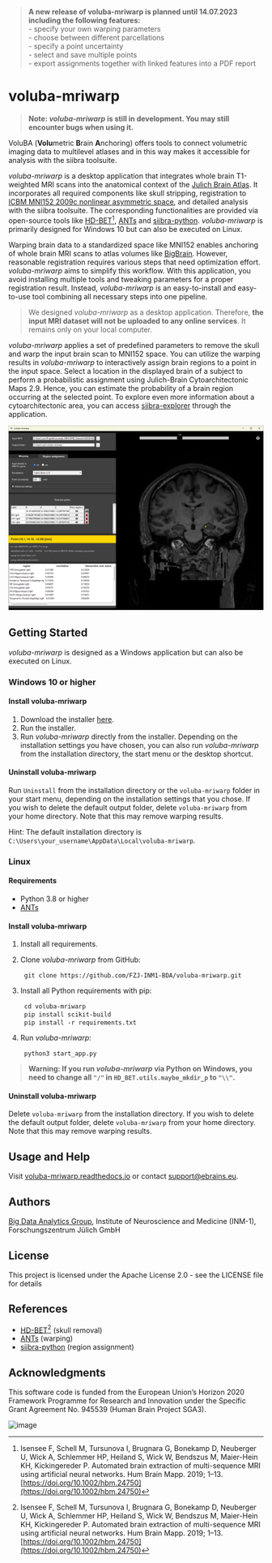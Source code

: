 > **A new release of voluba-mriwarp is planned until 14.07.2023 including the following features:**  
    - specify your own warping parameters  
    - choose between different parcellations  
    - specify a point uncertainty  
    - select and save multiple points  
    - export assignments together with linked features into a PDF report


# voluba-mriwarp

> **Note: _voluba-mriwarp_ is still in development. You may still encounter bugs when using it.**

VoluBA (**Volu**metric **B**rain **A**nchoring) offers tools to connect volumetric imaging data to multilevel atlases and in this way makes it accessible for analysis with the siibra toolsuite.

_voluba-mriwarp_ is a desktop application that integrates whole brain T1-weighted MRI scans into the anatomical context of the [Julich Brain Atlas](https://julich-brain-atlas.de/). It incorporates all required components like skull stripping, registration to [ICBM MNI152 2009c nonlinear asymmetric space](https://www.bic.mni.mcgill.ca/ServicesAtlases/ICBM152NLin2009), and detailed analysis with the siibra toolsuite. The corresponding functionalities are provided via open-source tools like [HD-BET](https://github.com/MIC-DKFZ/HD-BET)[^1], [ANTs](http://stnava.github.io/ANTs/) and [siibra-python](https://github.com/FZJ-INM1-BDA/siibra-python). _voluba-mriwarp_ is primarily designed for Windows 10 but can also be executed on Linux.

Warping brain data to a standardized space like MNI152 enables anchoring of whole brain MRI scans to atlas volumes like [BigBrain](https://julich-brain-atlas.de/atlas/bigbrain). However, reasonable registration requires various steps that need optimization effort. _voluba-mriwarp_ aims to simplify this workflow. With this application, you avoid installing multiple tools and tweaking parameters for a proper registration result. Instead, _voluba-mriwarp_ is an easy-to-install and easy-to-use tool combining all necessary steps into one pipeline. 

> We designed _voluba-mriwarp_ as a desktop application. Therefore, **the input MRI dataset will not be uploaded to any online services**. It remains only on your local computer.

_voluba-mriwarp_ applies a set of predefined parameters to remove the skull and warp the input brain scan to MNI152 space. You can utilize the warping results in _voluba-mriwarp_ to interactively assign brain regions to a point in the input space. Select a location in the displayed brain of a subject to perform a probabilistic assignment using Julich-Brain Cytoarchitectonic Maps 2.9. Hence, you can estimate the probability of a brain region occurring at the selected point. To explore even more information about a cytoarchitectonic area, you can access [siibra-explorer](https://atlases.ebrains.eu/viewer/human) through the application.

![image](docs/images/teaser.png)

## Getting Started

_voluba-mriwarp_ is designed as a Windows application but can also be executed on Linux.

### Windows 10 or higher

#### Install voluba-mriwarp

1. Download the installer [here](https://fz-juelich.sciebo.de/s/GPbDWgkmvsQNq5G/download).
2. Run the installer.
3. Run _voluba-mriwarp_ directly from the installer. Depending on the installation settings you have chosen, you can also run _voluba-mriwarp_ from the installation directory, the start menu or the desktop shortcut.

#### Uninstall voluba-mriwarp

Run `Uninstall` from the installation directory or the `voluba-mriwarp` folder in your start menu, depending on the installation settings that you chose. If you wish to delete the default output folder, delete `voluba-mriwarp` from your home directory. Note that this may remove warping results.

Hint: The default installation directory is `C:\Users\your_username\AppData\Local\voluba-mriwarp`.

### Linux

#### Requirements

* Python 3.8 or higher
* [ANTs](https://github.com/ANTsX/ANTs/wiki/Compiling-ANTs-on-Linux-and-Mac-OS)

#### Install voluba-mriwarp

1. Install all requirements.
2. Clone _voluba-mriwarp_ from GitHub:

        git clone https://github.com/FZJ-INM1-BDA/voluba-mriwarp.git

3. Install all Python requirements with pip:

        cd voluba-mriwarp
        pip install scikit-build
        pip install -r requirements.txt

5. Run _voluba-mriwarp_:

        python3 start_app.py
        
> **Warning: If you run _voluba-mriwarp_ via Python on Windows, you need to change all `"/"` in `HD_BET.utils.maybe_mkdir_p` to `"\\"`.**

#### Uninstall voluba-mriwarp

Delete `voluba-mriwarp` from the installation directory. If you wish to delete the default output folder, delete `voluba-mriwarp` from your home directory. Note that this may remove warping results.

## Usage and Help

Visit [voluba-mriwarp.readthedocs.io](https://voluba-mriwarp.readthedocs.io) or contact [support@ebrains.eu](mailto:support@ebrains.eu?subject=[voluba-mriwarp]).

## Authors

[Big Data Analytics Group](https://fz-juelich.de/en/inm/inm-1/research/big-data-analytics), Institute of Neuroscience and Medicine (INM-1), Forschungszentrum Jülich GmbH

## License

This project is licensed under the Apache License 2.0 - see the LICENSE file for details

## References

* [HD-BET](https://github.com/MIC-DKFZ/HD-BET)[^1] (skull removal)
* [ANTs](http://stnava.github.io/ANTs/) (warping)
* [siibra-python](https://github.com/FZJ-INM1-BDA/siibra-python) (region assignment)

[^1]: Isensee F, Schell M, Tursunova I, Brugnara G, Bonekamp D, Neuberger U, Wick A, Schlemmer HP, Heiland S, Wick W, Bendszus M, Maier-Hein KH, Kickingereder P. Automated brain extraction of multi-sequence MRI using artificial neural networks. Hum Brain Mapp. 2019; 1–13. [https://doi.org/10.1002/hbm.24750](https://doi.org/10.1002/hbm.24750)

## Acknowledgments

This software code is funded from the European Union’s Horizon 2020 Framework Programme for Research and Innovation under the Specific Grant Agreement No. 945539 (Human Brain Project SGA3).

![image](./data/hbp_ebrains_color_dark.png)
